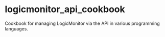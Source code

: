 # logicmonitor_api_cookbook
Cookbook for managing LogicMonitor via the API in various programming languages. 
